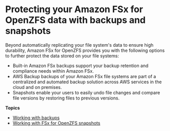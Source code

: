 # Protecting your Amazon FSx for OpenZFS data with backups and snapshots<a name="protecting-data"></a>

Beyond automatically replicating your file system's data to ensure high durability, Amazon FSx for OpenZFS provides you with the following options to further protect the data stored on your file systems:
+ Built\-in Amazon FSx backups support your backup retention and compliance needs within Amazon FSx\.
+ AWS Backup backups of your Amazon FSx file systems are part of a centralized and automated backup solution across AWS services in the cloud and on premises\.
+ Snapshots enable your users to easily undo file changes and compare file versions by restoring files to previous versions\.

**Topics**
+ [Working with backups](using-backups.md)
+ [Working with FSx for OpenZFS snapshots](snapshots-openzfs.md)